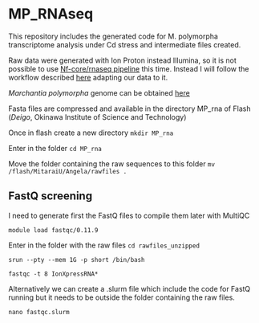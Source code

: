 # MP_RNAseq

This repository includes the generated code for M. polymorpha transcriptome analysis under Cd stress and intermediate files created.

Raw data were generated with Ion Proton instead Illumina, so it is not possible to use [Nf-core/rnaseq pipeline](https://nf-co.re/rnaseq/3.3/usage) this time. 
Instead I will follow the workflow described [here](https://github.com/maggimars/rnaSkillPill/blob/master/RNA-seq.md) adapting our data to it. 

*Marchantia polymorpha* genome can be obtained [here](https://marchantia.info/download/MpTak1_v5.1r2/)

Fasta files are compressed and available in the directory MP_rna of Flash (*Deigo*, Okinawa Institute of Science and Technology)

Once in flash create a new directory `mkdir MP_rna`

Enter in the folder `cd MP_rna`

Move the folder containing the raw sequences to this folder `mv /flash/MitaraiU/Angela/rawfiles .`



## FastQ screening

I need to generate first the FastQ files to compile them later with MultiQC

`module load fastqc/0.11.9`

Enter in the folder with the raw files `cd rawfiles_unzipped`

`srun --pty --mem 1G -p short /bin/bash`

`fastqc -t 8 IonXpressRNA*`

Alternatively we can create a .slurm file which include the code for FastQ running but it needs to be outside the folder containing the raw files. 

`nano fastqc.slurm`

```
